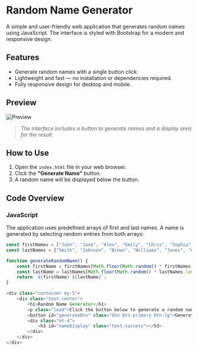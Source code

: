 # Random Name Generator

A simple and user-friendly web application that generates random names using JavaScript. The interface is styled with Bootstrap for a modern and responsive design.

## Features
- Generate random names with a single button click.
- Lightweight and fast — no installation or dependencies required.
- Fully responsive design for desktop and mobile.

## Preview
![Preview](preview.png)

> *The interface includes a button to generate names and a display area for the result.*

## How to Use
1. Open the `index.html` file in your web browser.
2. Click the **"Generate Name"** button.
3. A random name will be displayed below the button.

## Code Overview
### JavaScript
The application uses predefined arrays of first and last names. A name is generated by selecting random entries from both arrays:
```javascript
const firstNames = ["John", "Jane", "Alex", "Emily", "Chris", "Sophia", "Michael", "Olivia"];
const lastNames = ["Smith", "Johnson", "Brown", "Williams", "Jones", "Garcia", "Miller", "Davis"];

function generateRandomName() {
    const firstName = firstNames[Math.floor(Math.random() * firstNames.length)];
    const lastName = lastNames[Math.floor(Math.random() * lastNames.length)];
    return `${firstName} ${lastName}`;
}

<div class="container my-5">
    <div class="text-center">
        <h1>Random Name Generator</h1>
        <p class="lead">Click the button below to generate a random name</p>
        <button id="generateBtn" class="btn btn-primary btn-lg">Generate Name</button>
        <div class="mt-4">
            <h3 id="nameDisplay" class="text-success"></h3>
        </div>
    </div>
</div>
